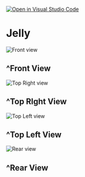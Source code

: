 [![Open in Visual Studio Code](https://classroom.github.com/assets/open-in-vscode-f059dc9a6f8d3a56e377f745f24479a46679e63a5d9fe6f495e02850cd0d8118.svg)](https://classroom.github.com/online_ide?assignment_repo_id=5702930&assignment_repo_type=AssignmentRepo)
# Jelly

![Front view](https://github.com/cg2021e/assignment-1-arshana40/blob/main/Jelly/Jelly_Front.png) 
## ^Front View 

![Top Right view](https://github.com/cg2021e/assignment-1-arshana40/blob/main/Jelly/Jelly_Rear.png) 
## ^Top RIght View 

![Top Left view](https://github.com/cg2021e/assignment-1-arshana40/blob/main/Jelly/Jelly_Left.png) 
## ^Top Left View 

![Rear view](https://github.com/cg2021e/assignment-1-arshana40/blob/main/Jelly/Jelly_Right.png) 
## ^Rear View
